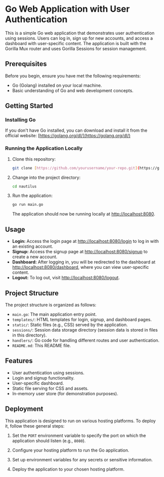 # Go Web Application with User Authentication

This is a simple Go web application that demonstrates user authentication using sessions. Users can log in, sign up for new accounts, and access a dashboard with user-specific content. The application is built with the Gorilla Mux router and uses Gorilla Sessions for session management.

## Prerequisites

Before you begin, ensure you have met the following requirements:

- Go (Golang) installed on your local machine.
- Basic understanding of Go and web development concepts.

## Getting Started

### Installing Go

If you don't have Go installed, you can download and install it from the official website: [https://golang.org/dl/](https://golang.org/dl/)

### Running the Application Locally

1. Clone this repository:

   ```bash
   git clone [https://github.com/yourusername/your-repo.git](https://github.com/AyoBakre/portal-golang)
   ```

2. Change into the project directory:

   ```bash
   cd nautilus
   ```

3. Run the application:

   ```bash
   go run main.go
   ```

   The application should now be running locally at [http://localhost:8080](http://localhost:8080).

## Usage

- **Login:** Access the login page at [http://localhost:8080/login](http://localhost:8080/login) to log in with an existing account.
- **Signup:** Access the signup page at [http://localhost:8080/signup](http://localhost:8080/signup) to create a new account.
- **Dashboard:** After logging in, you will be redirected to the dashboard at [http://localhost:8080/dashboard](http://localhost:8080/dashboard), where you can view user-specific content.
- **Logout:** To log out, visit [http://localhost:8080/logout](http://localhost:8080/logout).

## Project Structure

The project structure is organized as follows:

- `main.go`: The main application entry point.
- `templates/`: HTML templates for login, signup, and dashboard pages.
- `static/`: Static files (e.g., CSS) served by the application.
- `sessions/`: Session data storage directory (session data is stored in files in this directory).
- `handlers/`: Go code for handling different routes and user authentication.
- `README.md`: This README file.

## Features

- User authentication using sessions.
- Login and signup functionality.
- User-specific dashboard.
- Static file serving for CSS and assets.
- In-memory user store (for demonstration purposes).

## Deployment

This application is designed to run on various hosting platforms. To deploy it, follow these general steps:

1. Set the `PORT` environment variable to specify the port on which the application should listen (e.g., `8080`).

2. Configure your hosting platform to run the Go application.

3. Set up environment variables for any secrets or sensitive information.

4. Deploy the application to your chosen hosting platform.
